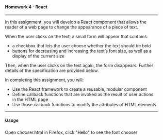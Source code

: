 #### Homework 4 - React

---
In this assignment, you will develop a React component that allows the reader of a web page to change the appearance of a piece of text.

When the user clicks on the text, a small form will appear that contains:

* a checkbox that lets the user choose whether the text should be bold
* buttons for decreasing and increasing the text’s font size, as well as a display of the current size

Then, when the user clicks on the text again, the form disappears. Further details of the specification are provided below.

In completing this assignment, you will:

* Use the React framework to create a reusable, modular component
* Define callback functions that are invoked as the result of user actions in the HTML page
* Use those callback functions to modify the attributes of HTML elements

---
##### Usage

Open chooser.html in Firefox, click "Hello" to see the font chooser